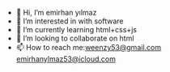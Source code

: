 - 👋 Hi, I’m  emirhan yılmaz
- 👀 I’m interested in with software
- 🌱 I’m currently learning html+css+js
- 💞️ I’m looking to collaborate on html
- 📫 How to reach me:weenzy53@gmail.com
emirhanylmaz53@icloud.com

